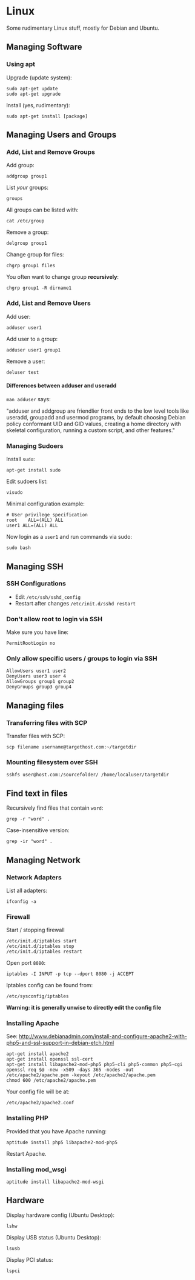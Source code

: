 # Linux

Some rudimentary Linux stuff, mostly for Debian and Ubuntu.

## Managing Software

### Using apt

Upgrade (update system):

	sudo apt-get update
	sudo apt-get upgrade

Install (yes, rudimentary):

	sudo apt-get install [package]
	
## Managing Users and Groups

### Add, List and Remove Groups

Add group:

	addgroup group1
	
List *your* groups:

	groups
	
All groups can be listed with:

	cat /etc/group

Remove a group:

	delgroup group1

Change group for files:

	chgrp group1 files
	
You often want to change group **recursively**:

	chgrp group1 -R dirname1

### Add, List and Remove Users

Add user:

	adduser user1
	
Add user to a group:

	adduser user1 group1
	
Remove a user:

	deluser test

#### Differences between adduser and useradd

`man adduser` says:

"adduser and addgroup are friendlier front ends
to the low level tools like useradd, groupadd and
usermod programs, by default choosing Debian policy
conformant UID and GID values, creating a home
directory with skeletal configuration, running a
custom script, and other features."

### Managing Sudoers

Install `sudo`:

	apt-get install sudo
	
Edit sudoers list:

	visudo
	
Minimal configuration example:
	
	# User privilege specification
	root    ALL=(ALL) ALL
	user1 ALL=(ALL) ALL

Now login as a `user1` and run commands via sudo:

	sudo bash

## Managing SSH

### SSH Configurations

- Edit `/etc/ssh/sshd_config`
- Restart after changes `/etc/init.d/sshd restart`

### Don't allow root to login via SSH

Make sure you have line:

	PermitRootLogin no
	
### Only allow specific users / groups to login via SSH

	AllowUsers user1 user2
	DenyUsers user3 user 4
	AllowGroups group1 group2
	DenyGroups group3 group4

## Managing files

### Transferring files with SCP

Transfer files with SCP:

	scp filename username@targethost.com:~/targetdir

### Mounting filesystem over SSH

	sshfs user@host.com:/sourcefolder/ /home/localuser/targetdir

## Find text in files

Recursively find files that contain `word`:

	grep -r "word" .

Case-insensitive version:

	grep -ir "word" .

## Managing Network

### Network Adapters

List all adapters:

    ifconfig -a

### Firewall

Start / stopping firewall

    /etc/init.d/iptables start
    /etc/init.d/iptables stop
    /etc/init.d/iptables restart

Open port `8080`:

    iptables -I INPUT -p tcp --dport 8080 -j ACCEPT
    
Iptables config can be found from:

    /etc/sysconfig/iptables
    
**Warning: it is generally unwise to directly edit the config file**

### Installing Apache

See: <http://www.debianadmin.com/install-and-configure-apache2-with-php5-and-ssl-support-in-debian-etch.html>

	apt-get install apache2
	apt-get install openssl ssl-cert
	apt-get install libapache2-mod-php5 php5-cli php5-common php5-cgi
	openssl req $@ -new -x509 -days 365 -nodes -out /etc/apache2/apache.pem -keyout /etc/apache2/apache.pem
	chmod 600 /etc/apache2/apache.pem


Your config file will be at:

	/etc/apache2/apache2.conf

### Installing PHP

Provided that you have Apache running:

	aptitude install php5 libapache2-mod-php5
	
Restart Apache.

### Installing mod_wsgi

	aptitude install libapache2-mod-wsgi

## Hardware

Display hardware config (Ubuntu Desktop):

	lshw

Display USB status (Ubuntu Desktop):

	lsusb

Display PCI status:

	lspci
